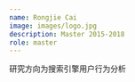 ```yaml
---
name: Rongjie Cai
image: images/logo.jpg
description: Master 2015-2018
role: master
---
```


研究方向为搜索引擎用户行为分析
